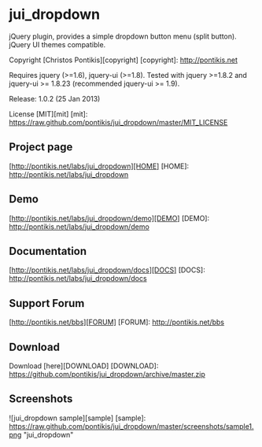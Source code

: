 jui_dropdown
============

jQuery plugin, provides a simple dropdown button menu (split button). jQuery UI themes compatible.

Copyright [Christos Pontikis][copyright]
[copyright]: http://pontikis.net

Requires jquery (>=1.6), jquery-ui (>=1.8). Tested with jquery >=1.8.2 and jquery-ui >= 1.8.23 (recommended jquery-ui >= 1.9).

Release: 1.0.2 (25 Jan 2013)

License [MIT][mit]
[mit]: https://raw.github.com/pontikis/jui_dropdown/master/MIT_LICENSE


Project page
-----------
[http://pontikis.net/labs/jui_dropdown][HOME]
[HOME]: http://pontikis.net/labs/jui_dropdown

Demo
----
[http://pontikis.net/labs/jui_dropdown/demo][DEMO]
[DEMO]: http://pontikis.net/labs/jui_dropdown/demo

Documentation
-------------
[http://pontikis.net/labs/jui_dropdown/docs][DOCS]
[DOCS]: http://pontikis.net/labs/jui_dropdown/docs

Support Forum
-------------
[http://pontikis.net/bbs][FORUM]
[FORUM]: http://pontikis.net/bbs

Download
-------
Download [here][DOWNLOAD]
[DOWNLOAD]: https://github.com/pontikis/jui_dropdown/archive/master.zip

Screenshots
---------
![jui_dropdown sample][sample]
[sample]: https://raw.github.com/pontikis/jui_dropdown/master/screenshots/sample1.png "jui_dropdown"
